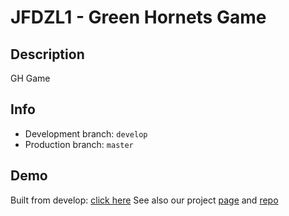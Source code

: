 # JFDZL1 - Green Hornets Game

## Description
GH Game

## Info
* Development branch: `develop`
* Production branch: `master`

## Demo
Built from develop: [click here](http://green-hornets.jfdzl1.is-academy.pl/game)
See also our project [page](http://green-hornets.jfdzl1.is-academy.pl) and [repo](https://github.com/infoshareacademy/jfdzl1-green-hornets-www)
